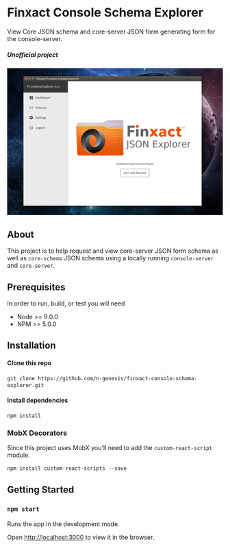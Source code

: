 # Finxact Console Schema Explorer

View Core JSON schema and core-server JSON form generating form for the console-server.
##### Unofficial project

![alt text](https://raw.githubusercontent.com/n-genesis/finxact-console-schema-explorer/master/src/image/schema_fun.png "Screenshot")
## About

This project is to help request and view core-server JSON form schema as well as `core-schema` JSON schema using a locally running `console-server` and `core-server`.

## Prerequisites
In order to run, build, or test you will need

* Node >= 9.0.0
* NPM >= 5.0.0

## Installation

#### Clone this repo
```
git clone https://github.com/n-genesis/finxact-console-schema-explorer.git
```
#### Install dependencies
```
npm install
```

### MobX Decorators
Since this project uses MobX you'll need to add the `custom-react-script` module.
```
npm install custom-react-scripts --save
```


## Getting Started

### `npm start`
Runs the app in the development mode.<br>

Open [http://localhost:3000](http://localhost:3000) to view it in the browser.
